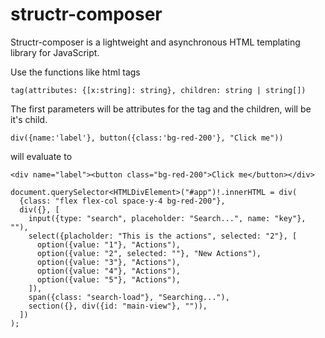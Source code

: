 # structr-composer

Structr-composer is a lightweight and asynchronous HTML templating library for JavaScript.

Use the functions like html tags

`tag(attributes: {[x:string]: string}, children: string | string[])`

The first parameters will be attributes for the tag and the children, will be it's child.

`div({name:'label'}, button({class:'bg-red-200'}, "Click me"))`

will evaluate to

`<div name="label"><button class="bg-red-200">Click me</button></div>`

```
document.querySelector<HTMLDivElement>("#app")!.innerHTML = div(
  {class: "flex flex-col space-y-4 bg-red-200"},
  div({}, [
    input({type: "search", placeholder: "Search...", name: "key"}, ""),
    select({placholder: "This is the actions", selected: "2"}, [
      option({value: "1"}, "Actions"),
      option({value: "2", selected: ""}, "New Actions"),
      option({value: "3"}, "Actions"),
      option({value: "4"}, "Actions"),
      option({value: "5"}, "Actions"),
    ]),
    span({class: "search-load"}, "Searching..."),
    section({}, div({id: "main-view"}, "")),
  ])
);

```
